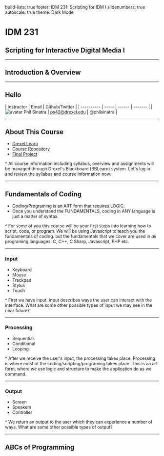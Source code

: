 build-lists: true
footer: IDM 231: Scripting for IDM I
slidenumbers: true
autoscale: true
theme: Dark Mode

# IDM 231

## Scripting for Interactive Digital Media I

---

## Introduction & Overview

---

## Hello

| Instructor | Email | Github/Twitter |
| ---------- | ----- | ------ | ------- |
| ![avatar](https://avatars2.githubusercontent.com/u/1465808?v=3&s=460) Phil Sinatra | [ps42@drexel.edu](mailto:ps42@drexel.edu) | @philsinatra |

---

## About This Course

- [Drexel Learn](https://learn.dcollege.net/webapps/login/)
- [Course Repository](https://github.com/philsinatra/IDM231)
- [Final Project](https://github.com/philsinatra/IDM231/blob/master/docs/assignments/assignment-final.md)

^ All course information including syllabus, overview and assignments will be managed through Drexel's Blackboard (BBLearn) system. Let's log in and review the syllabus and course information now.

---

## Fundamentals of Coding

- Coding/Programing is an ART form that requires LOGIC.
- Once you understand the FUNDAMENTALS, coding in ANY language is just a matter of syntax.

^ For some of you this course will be your first steps into learning how to script, code, or program. We will be using Javascript to teach you the fundamentals of coding. but the fundamentals that we cover are used in _all_ programing languages. C, C++, C Sharp, Javascript, PHP etc.

---

### Input

- Keyboard
- Mouse
- Trackpad
- Stylus
- Touch

^ First we have input. Input describes ways the user can interact with the interface. What are some other possible types of input we may see in the near future?

---

### Processing

- Sequential
- Conditional
- Looping

^ After we receive the user's input, the processing takes place. Processing is where most of the coding/scripting/programing takes place. This is an art form, where we use logic and structure to make the application do as we command.

---

### Output

- Screen
- Speakers
- Controller

^ We return an output to the user which they can experience a number of ways. What are some other possible types of output?

---

## ABCs of Programming
